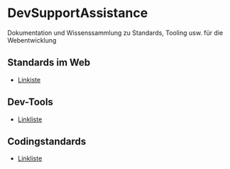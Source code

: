 # DevSupportAssistance
Dokumentation und Wissenssammlung zu Standards, Tooling usw. für die Webentwicklung

## Standards im Web
* [Linkiste](docu_links.md)


## Dev-Tools
* [Linkliste](online_tools_links.md)

## Codingstandards
* [Linkliste](code_conventions.md)